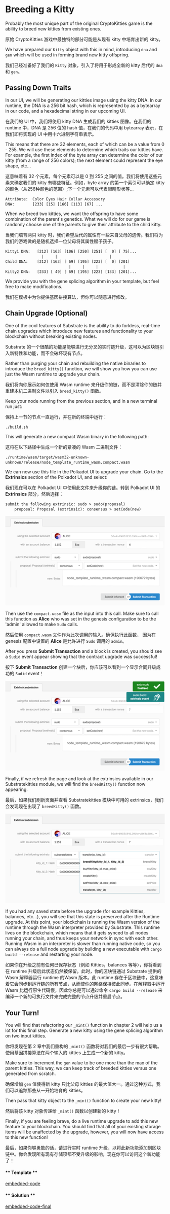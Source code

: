 Breeding a Kitty
===

Probably the most unique part of the original CryptoKitties game is the ability to breed new kitties from existing ones.

原始 CryptoKitties 游戏中最独特的部分可能是从现有 kitty 中培育出新的 kitty。

We have prepared our `Kitty` object with this in mind, introducing `dna` and `gen` which will be used in forming brand new kitty offspring.

我们已经准备好了我们的 `Kitty` 对象，引入了将用于形成全新的 kitty 后代的 `dna` 和 `gen`。

## Passing Down Traits

In our UI, we will be generating our kitties image using the kitty DNA. In our runtime, the DNA is a 256 bit hash, which is represented by as a bytearray in our code, and a hexadecimal string in our upcoming UI.

在我们的 UI 中，我们将使用 kitty DNA 生成我们的 kitties 图像。在我们的 runtime 中，DNA 是 256 位的 hash 值，在我们的代码中用 bytearray 表示，在我们即将实现的 UI 中用十六进制字符串表示。

This means that there are 32 elements, each of which can be a value from 0 - 255. We will use these elements to determine which traits our kitties have. For example, the first index of the byte array can determine the color of our kitty (from a range of 256 colors); the next element could represent the eye shape, etc...

这意味着有 32 个元素，每个元素可以是 0 到 255 之间的值。我们将使用这些元素来确定我们的 kitty 有哪些特征。例如，byte array 的第一个索引可以确定 kitty 的颜色（从256种颜色的范围）;下一个元素可以代表眼睛形状等...

```
Attribute:  Color Eyes Hair Collar Accessory
DNA:        [233] [15] [166] [113] [67] ...
```

When we breed two kitties, we want the offspring to have some combination of the parent's genetics. What we will do for our game is randomly choose one of the parents to give their attribute to the child kitty.

当我们培育两只 kitty 时，我们希望后代的属性有一些来自父母的遗传。我们将为我们的游戏做的是随机选择一位父母将其属性赋予孩子。

```
Kitty1 DNA:   [212] [163] [106] [250] [251] [  0] [ 75]...
                |     |                       |
Child DNA:    [212] [163] [ 69] [195] [223] [  0] [201]
                            |     |     |           |
Kitty2 DNA:   [233] [ 49] [ 69] [195] [223] [133] [201]...
```

We provide you with the gene splicing algorithm in your template, but feel free to make modifications.

我们在模板中为你提供基因拼接算法，但你可以随意进行修改。

## Chain Upgrade (Optional)

One of the cool features of Substrate is the ability to do forkless, real-time chain upgrades which introduce new features and functionality to your blockchain without breaking existing nodes.

Substrate 的一个很酷的功能是能够进行无分叉的实时链升级，这可以为区块链引入新特性和功能，而不会破坏现有节点。

Rather than purging your chain and rebuilding the native binaries to introduce the `breed_kitty()` function, we will show you how you can use just the Wasm runtime to upgrade your chain.

我们将向你展示如何仅使用 Wasm runtime 来升级你的链，而不是清除你的链并重建本机二进制文件以引入 `breed_kitty()` 函数。

Keep your node running from the previous section, and in a new terminal run just:

保持上一节的节点一直运行，并在新的终端中运行：

```
./build.sh
```

This will generate a new compact Wasm binary in the following path:

这将在以下路径中生成一个新的紧凑的 Wasm 二进制文件：

```
./runtime/wasm/target/wasm32-unknown-unknown/release/node_template_runtime_wasm.compact.wasm
```

We can now use this file in the Polkadot UI to upgrade your chain. Go to the **Extrinsics** section of the Polkadot UI, and select:

我们现在可以在 Polkadot UI 中使用此文件来升级你的链。转到 Polkadot UI 的 **Extrinsics** 部分，然后选择：

```
submit the following extrinsic: sudo > sudo(proposal)
    proposal: Proposal (extrinsic): consensus > setCode(new)
```

![Image of the runtime extrinsic](./assets/runtime-upgrade-extrinsic.png)

Then use the `compact.wasm` file as the input into this call. Make sure to call this function as **Alice** who was set in the genesis configuration to be the 'admin' allowed to make `Sudo` calls.

然后使用 `compact.wasm` 文件作为此次调用的输入。确保执行此函数， 因为在 genesis 配置中设置的 **Alice** 是允许进行 `Sudo` 调用的 `admin`。

After you press **Submit Transaction** and a block is created, you should see a `Sudid` event appear showing that the contract upgrade was successful!

按下 **Submit Transaction** 创建一个块后，你应该可以看到一个显示合同升级成功的 `Sudid` event！

![Image of the Sudid event](./assets/sudid-event.png)

Finally, if we refresh the page and look at the extrinsics available in our Substratekitties module, we will find the `breedKitty()` function now appearing.

最后，如果我们刷新页面并查看 Substratekitties 模块中可用的 extrinsics，我们会发现现在出现了 `breedKitty()` 函数。

![Image of the breed kitty function](./assets/breed-kitty-function.png)

If you had any saved state before the upgrade (for example Kitties, balances, etc...), you will see that this state is preserved after the Runtime upgrade. At this point, your blockchain is running the Wasm version of the runtime through the Wasm interpreter provided by Substrate. This runtime lives on the blockchain, which means that it gets synced to all nodes running your chain, and thus keeps your network in sync with each other. Running Wasm in an interpreter is slower than running native code, so you can always do a full node upgrade by building a new executable with `cargo build --release` and restarting your node.

如果你在升级之前有任何已保存状态（例如 Kitties，balances 等等），你将看到在 runtime 升级后此状态仍然被保留。此时，你的区块链通过 Substrate 提供的 Wasm 解释器运行 runtime 的Wasm 版本。此 runtime 存在于区块链中，这意味着它会同步到运行链的所有节点，从而使你的网络保持彼此同步。在解释器中运行 Wasm 比运行原生代码慢，因此你总是可以通过命令 `cargo build --release` 来编译一个新的可执行文件来完成完整的节点升级并重启节点。

## Your Turn!

You will find that refactoring our `_mint()` function in chapter 2 will help us a lot for this final step. Generate a new kitty using the gene splicing algorithm on two input kitties.

你将发现在第 2 章中我们重构的 `_mint()` 函数将对我们的最后一步有很大帮助。使用基因拼接算法在两个输入的 kitties 上生成一个新的 kitty。

Make sure to increment the `gen` value to be one more than the max of the parent kitties. This way, we can keep track of breeded kitties versus one generated from scratch.

确保增加 `gen` 值使得新 kitty 只比父母 kitties 的最大值大一。通过这种方式，我们可以追踪那些从一开始培育的 kitties。

Then pass that kitty object to the `_mint()` function to create your new kitty!

然后将该 kitty 对象传递给 `_mint()` 函数以创建新的 kitty！

Finally, if you are feeling brave, do a live runtime upgrade to add this new feature to your blockchain. You should find that all of your existing storage items will be unaffected by the upgrade, however, you will now have access to this new function!

最后，如果你够勇敢的话，请进行实时 runtime 升级，以将此新功能添加到区块链中。你会发现所有现有存储项都不受升级的影响，现在你可以访问这个新功能了！

<!-- tabs:start -->

#### ** Template **

[embedded-code](./assets/3.4-template.rs ':include :type=code embed-template')

#### ** Solution **

[embedded-code-final](./assets/3.4-finished-code.rs ':include :type=code embed-final')

<!-- tabs:end -->